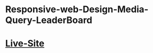 # Responsive-web-Design-Media-Query-LeaderBoard
# [Live-Site](https://ishrakabir.github.io/Responsive-web-Design-Media-Query-LeaderBoard/)

